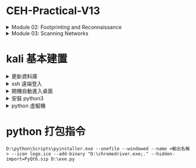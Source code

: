 # CEH-Practical-V13
<details>
  <summary>Module 02: Footprinting and Reconnaissance</summary>

* Lab1: Google Search

| Command | 功能 |
| --- | --- |
| cache: | 顯示 Google 上一次快取的網頁版本 |
| allinurl: | 搜尋網址（URL）中包含所有指定關鍵字的頁面 |
| inurl: | 搜尋網址中包含指定關鍵字的頁面（單一條件） |
| allintitle: | 搜尋網頁標題（title）中含有所有指定關鍵字的頁面 |
| intitle: | 搜尋網頁標題中包含某個關鍵字 |
| inanchor: | 搜尋超連結文字中包含某個關鍵字 |
| allinanchor: | 搜尋超連結（anchor text）中包含所有指定關鍵字的頁面 |
| related: | 找出與某網站相關或類似的網站 |
| info: | 顯示某網站的基本資訊（快取、相似頁面、連結） |
</details>

<details>
  <summary>Module 03: Scanning Networks</summary>

* Lab 1: Host Discovery

```console
nmap -sn -PR [Traget IP Address]
  -sn: disables port scan

  -PR: ARP ping scan
  -PU: UDP ping scan
  -PE: ICMP ECHO ping scan
  -PP: ICMP timestamp ping scan
  -PM: ICMP Address mask ping scan
  -PS: TCP SYN ping scan
  -PA: TCP ACK ping scan
  -PO: IP Protocol ping scan
```

* Lab 2: Port and Service Discovery

```Console
nmap -sT -v [Traget IP Address]
  -v: enables the verbose output (include all hosts and ports in the output)

  -sT: TCP connect/full open scan
  -sS: stealth scan/TCP helf-open scan
  -sX: Xmas scan
  -sM: TCP Maimon scan
  -sA: ACK flag probe scan
  -sU: UDP scan
  -sI: IDLE/IPID Heard scan
  -sY: SCTP INIT scan
  -sZ: SCTP cookie ECHO scan

nmap -sV [Traget IP Address]
  -sV: detects service versions
nmap -A [Traget IP Address]
  -A: enables aggressiv scan
```

* Lab 3: OS Discovery

| System | Time to Live | TCP Size |
| --- | --- | --- |
| Linux | 64 | 5840 |
| FreeBSD | 64 | 65535 |
| OpenBSD | 255 | 16384 |
| Windows | 128 | 65535 bytes to 1 Gigabyte |
| Cisco Routers | 255 | 4128 |
| Solaris | 255 | 8760 |
| AIX | 255 | 16384 |

```Console
nmap -A [Traget IP Address]
  -A: aggressive scan
nmap -O [Traget IP Address]
  -O: OS discovery
nmap --script smb-os-discovery.nse [Traget IP Address]
  --script: specifies the customized script
  smb-os-discovery.nse: attempts to determine the OS, computer name, domain, workgroup, and current time over the SMB protocol (ports 445 or 139)
```

* Lab 4: Scan beyond IDS and Firewall

```Console
nmap -f [Traget IP Address]
  -f: switch is used to split the IP packet into tiny fragment packets
nmap -g 80 [Traget IP Address]
  -g or --source-port: source port manipulation
nmap -mtu 8 [Traget IP Address]
  -mtu: specifies the number of Maximum Transmission Unit (here,8 bytes of packets)
nmap -D RND:10 [Traget IP Address]
  -D: decoy scan
  RND: generates a random and non-reserved IP addresses (here,10)
nmap -sT -Pn --spoof-mac 0 [Traget IP Address]
  --spoof-mac 0: represents randomizing the MAC address
  -sT: TCP connect/full open scan
  -Pn: skip the host discovery
```

* Lab 5: Network Scanning using Verious Scanning Tools

```Console
msfconsole
  nmap -Pn -sS -A -oX Test 10.10.1.0/24
```
</details>

# kali 基本建置

<details>
  <summary>更新資料庫</summary>

```console
sudo apt update
sudo apt upgrade & sudo apt dist-upgrade
sudo apt autoremove
```
</details>

<details>
  <summary>ssh 遠端登入</summary>

```console
sudo systemctl start ssh
sudo systemctl enable ssh
```
</details>

<details>
  <summary>開機自動進入桌面</summary>

```console
修改文件：sudo nano /etc/lightdm/lightdm.conf
autologin-user=<name>
autologin-user-timeout=0
```
</details>

<details>
  <summary>安裝 python3</summary>

```console
sudo apt-get upgrade python3
sudo apt-get install python3-venv
```
</details>

<details>
  <summary>python 虛擬機</summary>

* 使用user權限設定
```console
mkdir bhp
cd bhp
python3 -m venv venv3
source venv3/bin/activate
pip install lxml
deactivate
```

* 登入虛擬機常用指令
```console
cd bhp
source venv3/bin/activate
deactivate
```
</details>

# python 打包指令
```console
D:\python\Scripts\pyinstaller.exe --onefile --windowed --name <輸出名稱> --icon logo.ico --add-binary "D:\chromedriver.exe;." --hidden-import=PyQt6.sip D:\exe.py
```
